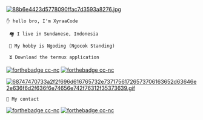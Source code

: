 [![88b6e4423d5778090ffac7d3593a8276.jpg](https://i.postimg.cc/RVKD5SxZ/88b6e4423d5778090ffac7d3593a8276.jpg)](https://postimg.cc/qzBL2d7P)

```✋ hello bro, I'm XyraaCode```

``` 🏘️ I live in Sundanese, Indonesia```

``` 🗿 My hobby is Ngoding (Ngocok Standing)```

``` ⏳ Download the termux application```

[![forthebadge cc-nc](https://img.shields.io/badge/F_Droid-1976D2?style=for-the-badge&logo=f-droid&logoColor=white)](https://f-droid.org/en/packages/com.termux/)
[![forthebadge cc-nc](https://img.shields.io/badge/Google_Play-414141?style=for-the-badge&logo=google-play&logoColor=white)](https://www.google.com/url?sa=t&source=web&rct=j&url=https://play.google.com/store/apps/details%3Fid%3Dcom.termux%26hl%3Did%26gl%3DUS%26referrer%3Dutm_source%253Dgoogle%2526utm_medium%253Dorganic%2526utm_term%253Dtermux%2Bgoogle%2Bplay%2Bstore%26pcampaignid%3DAPPU_1_ZAVYY6z0IrOd8QO51bbwCQ&ved=2ahUKEwistqfC3fv6AhWzTnwKHbmqDZ4Q8oQBegQIEBAB&usg=AOvVaw005DIUEJE94Mr2GU-NS3uz)

[![68747470733a2f2f696d616765732e73717561726573706163652d63646e2e636f6d2f636f6e74656e742f76312f35373639.gif](https://i.postimg.cc/L6f78sV6/68747470733a2f2f696d616765732e73717561726573706163652d63646e2e636f6d2f636f6e74656e742f76312f35373639.gif)](https://postimg.cc/rKVghMbv)

```👥 My contact```

[![forthebadge cc-nc](https://img.shields.io/badge/WhatsApp-25D366?style=for-the-badge&logo=whatsapp&logoColor=white)](https://wa.me/+6283830108901)
[![forthebadge cc-nc](https://img.shields.io/badge/Facebook-1877F2?style=for-the-badge&logo=facebook&logoColor=white)](https://www.facebook.com/100087504316263)
